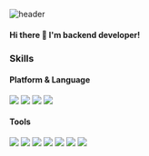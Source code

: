 ![header](https://capsule-render.vercel.app/api?type=waving&color=auto&height=200&section=header&text=SooHyun%20Choi&fontSize=70&fontAlign=70)

#### Hi there 👋 I'm backend developer!

### Skills
#### Platform & Language
<p>
  <img src="https://img.shields.io/badge/Kubernetes-326CE5?style=flat-square&logo=Kubernetes&logoColor=white"/>
  <img src="https://img.shields.io/badge/Amazon EKS-FF9900?style=flat-square&logo=Amazon EKS&logoColor=white"/>
  <img src="https://img.shields.io/badge/Docker-2496ED?style=flat-square&logo=Docker&logoColor=white"/>
  <img src="https://img.shields.io/badge/Java-007396?style=flat-square&logo=Java&logoColor=white"/>
</p>

#### Tools
<p>
  <img src="https://img.shields.io/badge/Spring-6DB33F?style=flat-square&logo=Spring&logoColor=white"/>
  <img src="https://img.shields.io/badge/MySQL-4479A1?style=flat-square&logo=MySQL&logoColor=white"/>
  <img src="https://img.shields.io/badge/Redis-DC382D?style=flat-square&logo=Redis&logoColor=white"/>
  <img src="https://img.shields.io/badge/Elastic-005571?style=flat-square&logo=Elastic&logoColor=white"/>
  <img src="https://img.shields.io/badge/Kibana-005571?style=flat-square&logo=Kibana&logoColor=white"/>
  <img src="https://img.shields.io/badge/Git-F05032?style=flat-square&logo=Git&logoColor=white"/>
  <img src="https://img.shields.io/badge/Grafana-F46800?style=flat-square&logo=Grafana&logoColor=white"/>
</p>

<!--
**ssoohyun/ssoohyun** is a ✨ _special_ ✨ repository because its `README.md` (this file) appears on your GitHub profile.

Here are some ideas to get you started:

- 🔭 I’m currently working on ...
- 🌱 I’m currently learning ...
- 👯 I’m looking to collaborate on ...
- 🤔 I’m looking for help with ...
- 💬 Ask me about ...
- 📫 How to reach me: ...
- 😄 Pronouns: ...
- ⚡ Fun fact: ...
-->
